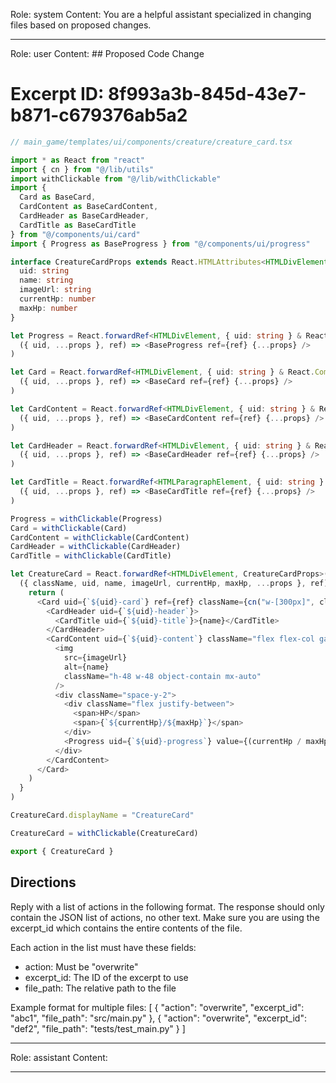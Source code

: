 Role: system
Content: You are a helpful assistant specialized in changing files based on proposed changes.
__________________
Role: user
Content: ## Proposed Code Change
# Excerpt ID: 8f993a3b-845d-43e7-b871-c679376ab5a2
```typescript
// main_game/templates/ui/components/creature/creature_card.tsx

import * as React from "react"
import { cn } from "@/lib/utils"
import withClickable from "@/lib/withClickable"
import { 
  Card as BaseCard, 
  CardContent as BaseCardContent, 
  CardHeader as BaseCardHeader, 
  CardTitle as BaseCardTitle 
} from "@/components/ui/card"
import { Progress as BaseProgress } from "@/components/ui/progress"

interface CreatureCardProps extends React.HTMLAttributes<HTMLDivElement> {
  uid: string
  name: string
  imageUrl: string
  currentHp: number
  maxHp: number
}

let Progress = React.forwardRef<HTMLDivElement, { uid: string } & React.ComponentProps<typeof BaseProgress>>(
  ({ uid, ...props }, ref) => <BaseProgress ref={ref} {...props} />
)

let Card = React.forwardRef<HTMLDivElement, { uid: string } & React.ComponentProps<typeof BaseCard>>(
  ({ uid, ...props }, ref) => <BaseCard ref={ref} {...props} />
)

let CardContent = React.forwardRef<HTMLDivElement, { uid: string } & React.ComponentProps<typeof BaseCardContent>>(
  ({ uid, ...props }, ref) => <BaseCardContent ref={ref} {...props} />
)

let CardHeader = React.forwardRef<HTMLDivElement, { uid: string } & React.ComponentProps<typeof BaseCardHeader>>(
  ({ uid, ...props }, ref) => <BaseCardHeader ref={ref} {...props} />
)

let CardTitle = React.forwardRef<HTMLParagraphElement, { uid: string } & React.ComponentProps<typeof BaseCardTitle>>(
  ({ uid, ...props }, ref) => <BaseCardTitle ref={ref} {...props} />
)

Progress = withClickable(Progress)
Card = withClickable(Card)
CardContent = withClickable(CardContent)
CardHeader = withClickable(CardHeader)
CardTitle = withClickable(CardTitle)

let CreatureCard = React.forwardRef<HTMLDivElement, CreatureCardProps>(
  ({ className, uid, name, imageUrl, currentHp, maxHp, ...props }, ref) => {
    return (
      <Card uid={`${uid}-card`} ref={ref} className={cn("w-[300px]", className)} {...props}>
        <CardHeader uid={`${uid}-header`}>
          <CardTitle uid={`${uid}-title`}>{name}</CardTitle>
        </CardHeader>
        <CardContent uid={`${uid}-content`} className="flex flex-col gap-4">
          <img
            src={imageUrl}
            alt={name}
            className="h-48 w-48 object-contain mx-auto"
          />
          <div className="space-y-2">
            <div className="flex justify-between">
              <span>HP</span>
              <span>{`${currentHp}/${maxHp}`}</span>
            </div>
            <Progress uid={`${uid}-progress`} value={(currentHp / maxHp) * 100} />
          </div>
        </CardContent>
      </Card>
    )
  }
)

CreatureCard.displayName = "CreatureCard"

CreatureCard = withClickable(CreatureCard)

export { CreatureCard }
```

## Directions
Reply with a list of actions in the following format. The response should only contain the JSON list of actions, no other text.
Make sure you are using the excerpt_id which contains the entire contents of the file.

Each action in the list must have these fields:
- action: Must be "overwrite"
- excerpt_id: The ID of the excerpt to use
- file_path: The relative path to the file

Example format for multiple files:
[
    {
        "action": "overwrite",
        "excerpt_id": "abc1",
        "file_path": "src/main.py"
    },
    {
        "action": "overwrite",
        "excerpt_id": "def2",
        "file_path": "tests/test_main.py"
    }
]
__________________
Role: assistant
Content: 
__________________
